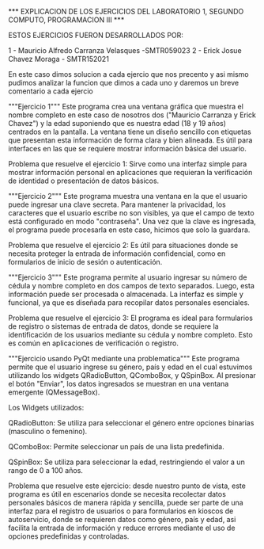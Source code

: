 *** EXPLICACION DE LOS EJERCICIOS DEL LABORATORIO 1, SEGUNDO COMPUTO, PROGRAMACION III ***

ESTOS EJERCICIOS FUERON DESARROLLADOS POR:

1 - Mauricio Alfredo Carranza Velasques -SMTR059023
2 - Erick Josue Chavez Moraga - SMTR152021

En este caso dimos solucion a cada ejercio que nos precento y asi mismo pudimos analizar la funcion que dimos a cada uno y daremos un breve comentario a cada ejercio

"""Ejercicio 1"""  Este programa crea una ventana gráfica que muestra el nombre completo en este caso de nosotros dos ("Mauricio Carranza y Erick Chavez") y la edad suponiendo que es nuestra edad (18 y 19 años) centrados en la pantalla. La ventana tiene un diseño sencillo con etiquetas que presentan esta información de forma clara y bien alineada. Es útil para interfaces en las que se requiere mostrar información básica del usuario.

Problema que resuelve el ejercicio 1:
Sirve como una interfaz simple para mostrar información personal en aplicaciones que requieran la verificación de identidad o presentación de datos básicos.

"""Ejercicio 2"""  Este programa muestra una ventana en la que el usuario puede ingresar una clave secreta. Para mantener la privacidad, los caracteres que el usuario escribe no son visibles, ya que el campo de texto está configurado en modo "contraseña". Una vez que la clave es ingresada, el programa puede procesarla en este caso, hicimos que solo la guardara.

Problema que resuelve el ejercicio 2:
Es útil para situaciones donde se necesita proteger la entrada de información confidencial, como en formularios de inicio de sesión o autenticación.

"""Ejercicio 3"""  Este programa permite al usuario ingresar su número de cédula y nombre completo en dos campos de texto separados. Luego, esta información puede ser procesada o almacenada. La interfaz es simple y funcional, ya que es diseñada para recopilar datos personales esenciales.

Problema que resuelve el ejercicio 3:
El programa es ideal para formularios de registro o sistemas de entrada de datos, donde se requiere la identificación de los usuarios mediante su cédula y nombre completo. Esto es común en aplicaciones de verificación o registro.




"""Ejercicio usando PyQt mediante una problematica""" Este programa permite que el usuario ingrese su género, país y edad en el cual estuvimos utilizando los widgets QRadioButton, QComboBox, y QSpinBox. Al presionar el botón "Enviar", los datos ingresados se muestran en una ventana emergente (QMessageBox).


Los Widgets utilizados:

QRadioButton: Se utiliza para seleccionar el género entre opciones binarias (masculino o femenino).

QComboBox: Permite seleccionar un país de una lista predefinida.

QSpinBox: Se utiliza para seleccionar la edad, restringiendo el valor a un rango de 0 a 100 años.

Problema que resuelve este ejercicio:
desde nuestro punto de vista, este programa es útil en escenarios donde se necesita recolectar datos personales básicos de manera rápida y sencilla, puede ser parte de una interfaz para el registro de usuarios o para formularios en kioscos de autoservicio, donde se requieren datos como género, país y edad, asi facilita la entrada de información y reduce errores mediante el uso de opciones predefinidas y controladas.






